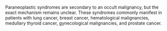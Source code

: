 Paraneoplastic syndromes are secondary to an occult malignancy, but the exact mechanism remains unclear. These syndromes commonly manifest in patients with lung cancer, breast cancer, hematological malignancies, medullary thyroid cancer, gynecological malignancies, and prostate cancer.